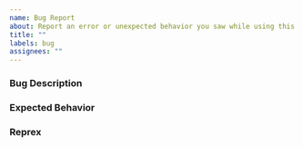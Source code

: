 ```yaml
---
name: Bug Report
about: Report an error or unexpected behavior you saw while using this package
title: ""
labels: bug
assignees: ""
---
```


### Bug Description

<!-- Please briefly describe your problem. -->

### Expected Behavior

<!-- Please detail what output you expect. -->

### Reprex

<!--
Please include a minimal reproducible example (AKA a reprex). If you've never
heard of a [reprex](http://reprex.tidyverse.org/) before, start by reading
<https://www.tidyverse.org/help/#reprex>.

```r
# insert reprex here
```
-->
